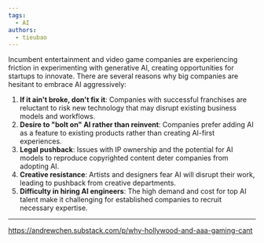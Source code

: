 ```yaml
---
tags:
  - AI
authors:
  - tieubao
---
```

Incumbent entertainment and video game companies are experiencing friction in experimenting with generative AI, creating opportunities for startups to innovate. There are several reasons why big companies are hesitant to embrace AI aggressively:

1. **If it ain't broke, don't fix it**: Companies with successful franchises are reluctant to risk new technology that may disrupt existing business models and workflows.
2. **Desire to "bolt on" AI rather than reinvent**: Companies prefer adding AI as a feature to existing products rather than creating AI-first experiences.
3. **Legal pushback**: Issues with IP ownership and the potential for AI models to reproduce copyrighted content deter companies from adopting AI.
4. **Creative resistance**: Artists and designers fear AI will disrupt their work, leading to pushback from creative departments.
5. **Difficulty in hiring AI engineers**: The high demand and cost for top AI talent make it challenging for established companies to recruit necessary expertise.


---
https://andrewchen.substack.com/p/why-hollywood-and-aaa-gaming-cant

